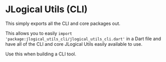 # JLogical Utils (CLI)

This simply exports all the CLI and core packages out.

This allows you to easily `import 'package:jlogical_utils_cli/jlogical_utils_cli.dart'` in a Dart file
and have all of the CLI and core JLogical Utils easily available to use.

Use this when building a CLI tool.